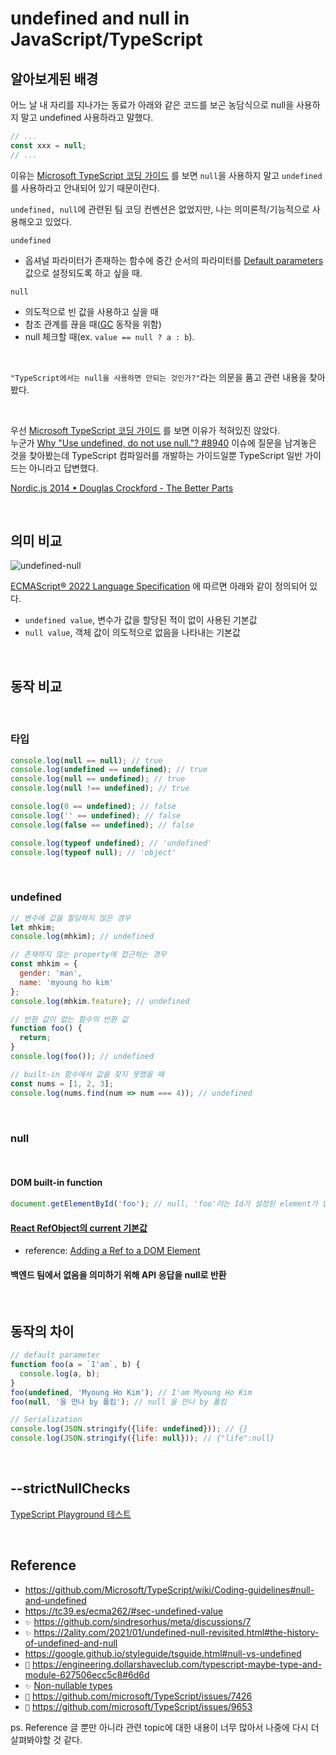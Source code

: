 # undefined and null in JavaScript/TypeScript

## 알아보게된 배경

어느 날 내 자리를 지나가는 동료가 아래와 같은 코드를 보곤 농담식으로 null을 사용하지 말고 undefined 사용하라고 말했다.

```javascript
// ...
const xxx = null;
// ...
```
이유는 [Microsoft TypeScript 코딩 가이드](https://github.com/Microsoft/TypeScript/wiki/Coding-guidelines#null-and-undefined) 를 보면 `null`을 사용하지 말고 `undefined`를 사용하라고 안내되어 있기 때문이란다. 

`undefined, null`에 관련된 팀 코딩 컨벤션은 없었지만, 나는 의미론적/기능적으로 사용해오고 있었다.

`undefined`

* 옵셔널 파라미터가 존재하는 함수에 중간 순서의 파라미터를 [Default parameters](https://developer.mozilla.org/en-US/docs/Web/JavaScript/Reference/Functions/Default_parameters) 값으로 설정되도록 하고 싶을 때.

`null`

* 의도적으로 빈 값을 사용하고 싶을 때
* 참조 관계를 끊을 때([GC](https://developer.mozilla.org/en-US/docs/Web/JavaScript/Memory_Management#garbage_collection) 동작을 위함)
* null 체크할 때(ex. `value == null ? a : b`).  

<br>

`"TypeScript에서는 null을 사용하면 안되는 것인가?"`라는 의문을 품고 관련 내용을 찾아봤다.

<br>

우선 [Microsoft TypeScript 코딩 가이드](https://github.com/Microsoft/TypeScript/wiki/Coding-guidelines#null-and-undefined) 를 보면 이유가 적혀있진 않았다.  
누군가 [Why "Use undefined, do not use null."? #8940](https://github.com/Microsoft/TypeScript/issues/8940) 이슈에 질문을 남겨놓은 것을 찾아봤는데 TypeScript 컴파일러를 개발하는 가이드일뿐 TypeScript 일반 가이드는 아니라고 답변했다.

[Nordic.js 2014 • Douglas Crockford - The Better Parts](https://www.youtube.com/watch?v=PSGEjv3Tqo0&t=561s)

<br>

## 의미 비교

![undefined-null](https://i.stack.imgur.com/T9M2J.png)

[ECMAScript® 2022 Language Specification](https://tc39.es/ecma262/#sec-undefined-value) 에 따르면 아래와 같이 정의되어 있다.

* `undefined value`, 변수가 값을 할당된 적이 없이 사용된 기본값
* `null value`, 객체 값이 의도적으로 없음을 나타내는 기본값

<br>

## 동작 비교

<br>

### 타입

```javascript
console.log(null == null); // true
console.log(undefined == undefined); // true
console.log(null == undefined); // true
console.log(null !== undefined); // true

console.log(0 == undefined); // false
console.log('' == undefined); // false
console.log(false == undefined); // false

console.log(typeof undefined); // 'undefined'
console.log(typeof null); // 'object'
```

<br>

### undefined

```javascript
// 변수에 값을 할당하지 않은 경우
let mhkim;
console.log(mhkim); // undefined
```

```javascript
// 존재하지 않는 property에 접근하는 경우
const mhkim = {
  gender: 'man',
  name: 'myoung ho kim'
};
console.log(mhkim.feature); // undefined
```

```javascript
// 반환 값이 없는 함수의 반환 값
function foo() {
  return;
}
console.log(foo()); // undefined
```

```javascript
// built-in 함수에서 값을 찾지 못했을 때
const nums = [1, 2, 3];
console.log(nums.find(num => num === 4)); // undefined
```

<br>

### null

<br>

#### DOM built-in function
```javascript
document.getElementById('foo'); // null, 'foo'라는 Id가 설정된 element가 없을 때
```

#### [React RefObject의 current 기본값](https://codesandbox.io/s/elated-bohr-p0hdb?file=/src/index.js)

* reference: [Adding a Ref to a DOM Element](https://reactjs.org/docs/refs-and-the-dom.html#adding-a-ref-to-a-dom-element)

#### 백엔드 팀에서 없음을 의미하기 위해 API 응답을 null로 반환

<br>

## 동작의 차이

```javascript
// default parameter
function foo(a = `I'am`, b) {
  console.log(a, b);
}
foo(undefined, 'Myoung Ho Kim'); // I'am Myoung Ho Kim
foo(null, '을 만나 by 폴킴'); // null 을 만나 by 폴킴
```

```javascript
// Serialization
console.log(JSON.stringify({life: undefined})); // {}
console.log(JSON.stringify({life: null})); // {"life":null}
```

<br>

## --strictNullChecks

[TypeScript Playground 테스트](https://www.typescriptlang.org/play?ts=4.4.0-beta#code/DYUwLgBAHgXBB2BXAtgIxAJwNwCgoQF4IBGLCCAegogHkBrPQiReAExADMBLeEVsytQCiGDAHsMjIkmDABVCCPGScoSAE84SNJggAfZm048+udU1LkF9HOaIt23XvyvUbdhIlnzhoiTlVwCAAvLRR0DH1PWSiHY2dcYIsfWgYk+yMnU1dUnHTouRybKQh1FKV-fCJg8r9JDygU9yYanIrJfMaitKYy7oCOFgBjMC4xeAgOMTEACgBDAH4wnQwASggAbxxyCDnBQgA+TxXYzJNWHABfAeHR8YhUOYx55YjTx3P1rZ29hQIj7RvAxxLIXS5AA)

<br>

## Reference

* https://github.com/Microsoft/TypeScript/wiki/Coding-guidelines#null-and-undefined
* https://tc39.es/ecma262/#sec-undefined-value
* `✨` https://github.com/sindresorhus/meta/discussions/7
* `✨` https://2ality.com/2021/01/undefined-null-revisited.html#the-history-of-undefined-and-null
* https://google.github.io/styleguide/tsguide.html#null-vs-undefined
* `📑` https://engineering.dollarshaveclub.com/typescript-maybe-type-and-module-627506ecc5c8#6d6d
* `✨` [Non-nullable types](https://github.com/microsoft/TypeScript/pull/7140)
* `📑` https://github.com/microsoft/TypeScript/issues/7426
* `📑` https://github.com/microsoft/TypeScript/issues/9653

ps. Reference 글 뿐만 아니라 관련 topic에 대한 내용이 너무 많아서 나중에 다시 더 살펴봐야할 것 같다.
